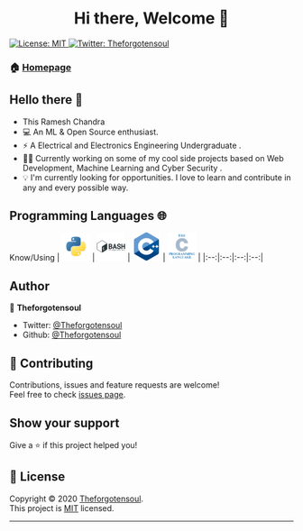 <h1 align="center">Hi there, Welcome 👋</h1>
<p>
  <a href="https://github.com/TheForgotensoul/theforgotensoul/blob/master/LICENSE" target="_blank">
    <img alt="License: MIT" src="https://img.shields.io/badge/License-MIT-yellow.svg" />
  </a>
  <a href="https://twitter.com/Theforgotensoul" target="_blank">
    <img alt="Twitter: Theforgotensoul" src="https://img.shields.io/twitter/follow/Theforgotensoul.svg?style=social" />
  </a>
</p>

### 🏠 [Homepage](https://github.com/TheForgotensoul/theforgotensoul)

## Hello there 👋

 * This Ramesh Chandra
 *  💻   An ML & Open Source enthusiast.
 * ⚡    A Electrical and Electronics Engineering Undergraduate .
 * 👨‍💻   Currently working on some of my cool side projects based on Web Development, Machine Learning and Cyber Security .
 * 💡    I'm currently looking for opportunities. I love to learn and contribute in any and every possible way.
 

## Programming Languages 🌐

Know/Using
|  [<img src="https://raw.githubusercontent.com/github/explore/80688e429a7d4ef2fca1e82350fe8e3517d3494d/topics/python/python.png" alt="python logo" width="50">](https://www.python.org/) | [<img src="https://raw.githubusercontent.com/github/explore/80688e429a7d4ef2fca1e82350fe8e3517d3494d/topics/bash/bash.png" alt="bash logo" width="50">](https://www.gnu.org/software/bash/) | [<img src="https://raw.githubusercontent.com/github/explore/80688e429a7d4ef2fca1e82350fe8e3517d3494d/topics/cpp/cpp.png" alt="cpp logo" width="50">](https://isocpp.org/)  | [<img src="https://raw.githubusercontent.com/github/explore/80688e429a7d4ef2fca1e82350fe8e3517d3494d/topics/c/c.png" alt="cpp logo" width="50">](http://www.open-std.org/jtc1/sc22/wg14/)  |
|:--:|:--:|:--:|:--:|

## Author

👤 **Theforgotensoul**

- Twitter: [@Theforgotensoul](https://twitter.com/Theforgotensoul)
- Github: [@Theforgotensoul](https://github.com/Theforgotensoul)

## 🤝 Contributing

Contributions, issues and feature requests are welcome!<br />Feel free to check [issues page](https://github.com/TheForgotensoul/theforgotensoul/issues).

## Show your support

Give a ⭐️ if this project helped you!

## 📝 License

Copyright © 2020 [Theforgotensoul](https://github.com/Theforgotensoul).<br />
This project is [MIT](https://github.com/TheForgotensoul/theforgotensoul/blob/master/LICENSE) licensed.

---
